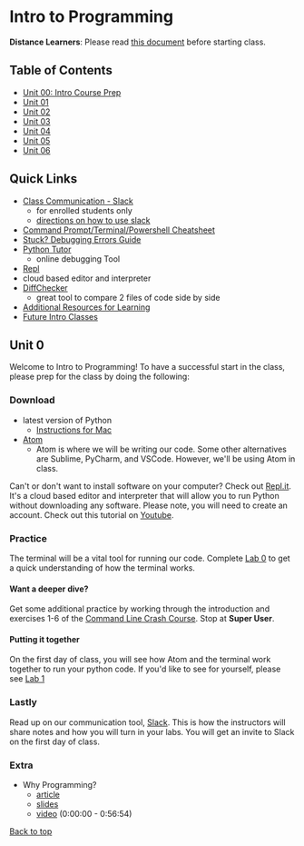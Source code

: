 # Intro to Programming <a id="top"></a>

**Distance Learners**: Please read [this document](https://github.com/PdxCodeGuild/IntroToProgramming/blob/master/documentation/distance.md) before starting class.

## Table of Contents
- [Unit 00: Intro Course Prep](#unit-0)
- [Unit 01](https://github.com/PdxCodeGuild/IntroToProgramming/blob/master/units/unit_01.md)
- [Unit 02](https://github.com/PdxCodeGuild/IntroToProgramming/blob/master/units/unit_02.md)
- [Unit 03](https://github.com/PdxCodeGuild/IntroToProgramming/blob/master/units/unit_03.md)
- [Unit 04](https://github.com/PdxCodeGuild/IntroToProgramming/blob/master/units/unit_04.md)
- [Unit 05](https://github.com/PdxCodeGuild/IntroToProgramming/blob/master/units/unit_05.md)
- [Unit 06](https://github.com/PdxCodeGuild/IntroToProgramming/blob/master/units/unit_06.md)

## Quick Links
- [Class Communication - Slack](https://app.slack.com/client/TH5A28SJ0/CH6DE8QK1)
  - for enrolled students only
  - [directions on how to use slack](https://github.com/PdxCodeGuild/IntroToProgramming/blob/master/documentation/slack.md)
- [Command Prompt/Terminal/Powershell Cheatsheet](https://docs.google.com/spreadsheets/d/18WWrry7RI2zzJlTsUHQLCsElNjiVVuMGjowBKZ5DPH8/edit#gid=0)
- [Stuck? Debugging Errors Guide](https://github.com/PdxCodeGuild/IntroToProgramming/blob/master/documentation/troubleshooting.md)
- [Python Tutor](http://pythontutor.com/visualize.html#mode=edit)
  - online debugging Tool
 - [Repl](https://repl.it)
  - cloud based editor and interpreter
- [DiffChecker](https://www.diffchecker.com/)
  - great tool to compare 2 files of code side by side
- [Additional Resources for Learning](https://github.com/PdxCodeGuild/IntroToProgramming/blob/master/documentation/resources.md)
- [Future Intro Classes](https://www.eventbrite.com/o/pdx-code-guild-17959456298)

## <a id="unit-0"></a>Unit 0
Welcome to Intro to Programming! To have a successful start in the class, please prep for the class by doing the following:

### Download
- latest version of Python
  - [Instructions for Mac](https://github.com/PdxCodeGuild/IntroToProgramming/tree/master/documentation/python_mac.md)
- [Atom](https://atom.io/)
  - Atom is where we will be writing our code. Some other alternatives are Sublime, PyCharm, and VSCode. However, we'll be using Atom in class.

Can't or don't want to install software on your computer? Check out [Repl.it](repl.it). It's a cloud based editor and interpreter that will allow you to run Python without downloading any software. Please note, you will need to create an account. Check out this tutorial on [Youtube](https://www.youtube.com/watch?v=GSAf97ROes4).


### Practice
The terminal will be a vital tool for running our code. Complete [Lab 0](https://github.com/PdxCodeGuild/IntroToProgramming/blob/master/labs/lab00-newfolder.md) to get a quick understanding of how the terminal works.

#### Want a deeper dive?

Get some additional practice by working through the introduction and exercises 1-6 of the [Command Line Crash Course](https://www.vikingcodeschool.com/web-development-basics/a-command-line-crash-course). Stop at **Super User**.

#### Putting it together

On the first day of class, you will see how Atom and the terminal work together to run your python code. If you'd like to see for yourself, please see [Lab 1](https://github.com/PdxCodeGuild/IntroToProgramming/blob/master/labs/lab00-interpreter.md)

### Lastly
Read up on our communication tool, [Slack](https://github.com/PdxCodeGuild/IntroToProgramming/blob/master/documentation/slack.md). This is how the instructors will share notes and how you will turn in your labs. You will get an invite to Slack on the first day of class.

### Extra
- Why Programming?
  - [article](https://www.py4e.com/html3/01-intro)
  - [slides](https://www.py4e.com/lectures3/Pythonlearn-01-Intro.pptx)
  - [video](https://www.youtube.com/watch?v=8DvywoWv6fI) (0:00:00 - 0:56:54)

[Back to top](#top)
